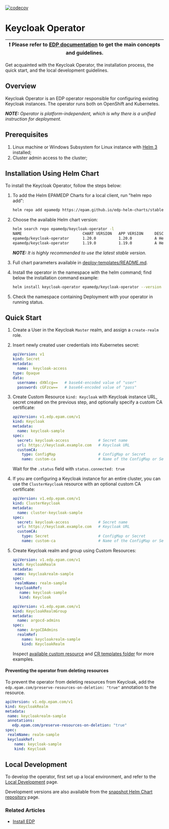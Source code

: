 [![codecov](https://codecov.io/gh/epam/edp-keycloak-operator/branch/master/graph/badge.svg?token=WJ7YFRPUX2)](https://codecov.io/gh/epam/edp-keycloak-operator)

# Keycloak Operator

| :heavy_exclamation_mark: Please refer to [EDP documentation](https://epam.github.io/edp-install/) to get the main concepts and guidelines. |
| --- |

Get acquainted with the Keycloak Operator, the installation process, the quick start, and the local development guidelines.

## Overview

Keycloak Operator is an EDP operator responsible for configuring existing Keycloak instances. The operator runs both on OpenShift and Kubernetes.

_**NOTE:** Operator is platform-independent, which is why there is a unified instruction for deployment._

## Prerequisites

1. Linux machine or Windows Subsystem for Linux instance with [Helm 3](https://helm.sh/docs/intro/install/) installed;
2. Cluster admin access to the cluster;

## Installation Using Helm Chart

To install the Keycloak Operator, follow the steps below:

1. To add the Helm EPAMEDP Charts for a local client, run "helm repo add":

     ```bash
     helm repo add epamedp https://epam.github.io/edp-helm-charts/stable
     ```

2. Choose the available Helm chart version:

     ```bash
     helm search repo epamedp/keycloak-operator -l
     NAME                           CHART VERSION   APP VERSION     DESCRIPTION
     epamedp/keycloak-operator      1.20.0          1.20.0          A Helm chart for EDP Keycloak Operator
     epamedp/keycloak-operator      1.19.0          1.19.0          A Helm chart for EDP Keycloak Operator
     ```

    _**NOTE:** It is highly recommended to use the latest stable version._

3. Full chart parameters available in [deploy-templates/README.md](deploy-templates/README.md).

4. Install the operator in the <edp-project> namespace with the helm command; find below the installation command example:

    ```bash
    helm install keycloak-operator epamedp/keycloak-operator --version <chart_version> --namespace <edp-project> --set name=keycloak-operator
    ```

5. Check the <edp-project> namespace containing Deployment with your operator in running status.

## Quick Start

1. Create a User in the Keycloak `Master` realm, and assign a `create-realm` role.

2. Insert newly created user credentials into Kubernetes secret:

    ```yaml
    apiVersion: v1
    kind: Secret
    metadata:
      name:  keycloak-access
    type: Opaque
    data:
      username: dXNlcg==   # base64-encoded value of "user"
      password: cGFzcw==   # base64-encoded value of "pass"
    ```

3. Create Custom Resource `kind: Keycloak` with Keycloak instance URL, secret created on the previous step, and optionally specify a custom CA certificate:

    ```yaml
    apiVersion: v1.edp.epam.com/v1
    kind: Keycloak
    metadata:
      name: keycloak-sample
    spec:
      secret: keycloak-access             # Secret name
      url: https://keycloak.example.com   # Keycloak URL
      customCA:
        type: ConfigMap                   # ConfigMap or Secret
        name: custom-ca                   # Name of the ConfigMap or Secret containing the CA certificate
    ```

    Wait for the `.status` field with  `status.connected: true`

4. If you are configuring a Keycloak instance for an entire cluster, you can use the `ClusterKeycloak` resource with an optional custom CA certificate:

    ```yaml
    apiVersion: v1.edp.epam.com/v1
    kind: ClusterKeycloak
    metadata:
      name: cluster-keycloak-sample
    spec:
      secret: keycloak-access             # Secret name
      url: https://keycloak.example.com   # Keycloak URL
      customCA:
        type: Secret                      # ConfigMap or Secret
        name: custom-ca                   # Name of the ConfigMap or Secret containing the CA certificate
    ```

5. Create Keycloak realm and group using Custom Resources:

   ```yaml
   apiVersion: v1.edp.epam.com/v1
   kind: KeycloakRealm
   metadata:
    name: keycloakrealm-sample
   spec:
    realmName: realm-sample
    keycloakRef:
      name: keycloak-sample
      kind: Keycloak
    ```

    ```yaml
    apiVersion: v1.edp.epam.com/v1
    kind: KeycloakRealmGroup
    metadata:
      name: argocd-admins
    spec:
      name: ArgoCDAdmins
      realmRef:
        name: keycloakrealm-sample
        kind: KeycloakRealm
    ```

    Inspect [available custom resource](./docs/arch.md) and [CR templates folder](./deploy-templates/_crd_examples/) for more examples.

#### Preventing the operator from deleting resources
To prevent the operator from deleting resources from Keycloak, add the `edp.epam.com/preserve-resources-on-deletion: "true"` annotation to the resource.

   ```yaml
   apiVersion: v1.edp.epam.com/v1
   kind: KeycloakRealm
   metadata:
    name: keycloakrealm-sample
    annotations:
      edp.epam.com/preserve-resources-on-deletion: "true"
   spec:
    realmName: realm-sample
    keycloakRef:
       name: keycloak-sample
       kind: Keycloak
   ```

## Local Development

To develop the operator, first set up a local environment, and refer to the [Local Development](https://epam.github.io/edp-install/developer-guide/local-development/) page.

Development versions are also available from the [snapshot Helm Chart repository](https://epam.github.io/edp-helm-charts/snapshot/) page.

### Related Articles

* [Install EDP](https://epam.github.io/edp-install/operator-guide/install-edp/)